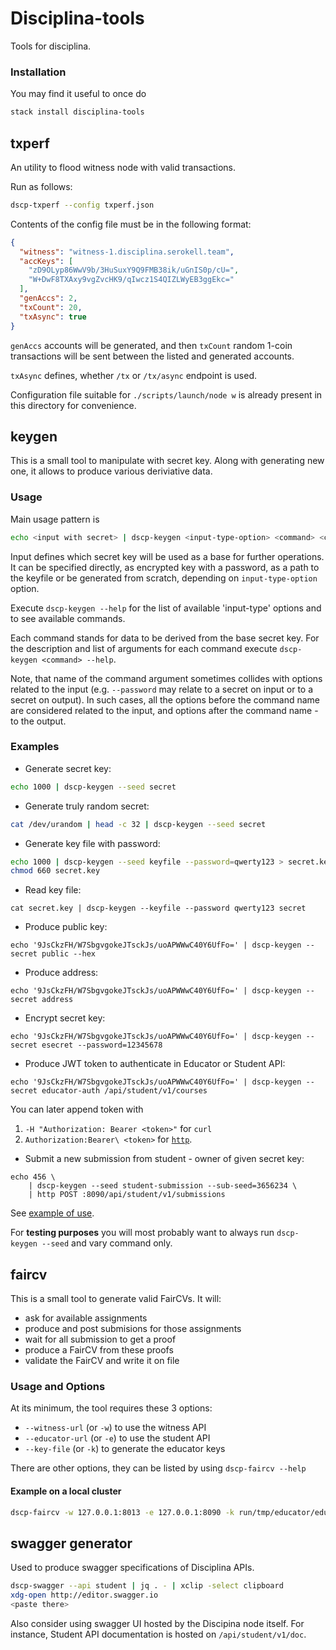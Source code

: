 # Disciplina-tools

Tools for disciplina.

### Installation

You may find it useful to once do

```bash
stack install disciplina-tools
```

## txperf

An utility to flood witness node with valid transactions.

Run as follows:

```bash
dscp-txperf --config txperf.json
```

Contents of the config file must be in the following format:

```json
{
  "witness": "witness-1.disciplina.serokell.team",
  "accKeys": [
    "zD9OLyp86WwV9b/3HuSuxY9Q9FMB38ik/uGnIS0p/cU=",
    "W+DwF8TXAxy9vgZvcHK9/qIwcz1S4QIZLWyEB3ggEkc="
  ],
  "genAccs": 2,
  "txCount": 20,
  "txAsync": true
}
```

`genAccs` accounts will be generated, and then `txCount` random 1-coin transactions will be sent between the listed and generated accounts.

`txAsync` defines, whether `/tx` or `/tx/async` endpoint is used.

Configuration file suitable for `./scripts/launch/node w` is already present in this directory for convenience.

## keygen

This is a small tool to manipulate with secret key. Along with generating new one, it allows to produce various deriviative data.

### Usage

Main usage pattern is
```bash
echo <input with secret> | dscp-keygen <input-type-option> <command> <command-arguments>
```

Input defines which secret key will be used as a base for further operations.
It can be specified directly, as encrypted key with a password, as a path to the keyfile or be generated from scratch, depending on `input-type-option` option.

Execute `dscp-keygen --help` for the list of available 'input-type' options and to see available commands.

Each command stands for data to be derived from the base secret key. For the description and list of arguments for each command execute `dscp-keygen <command> --help`.

Note, that name of the command argument sometimes collides with options related to the input (e.g. `--password` may relate to a secret on input or to a secret on output).
In such cases, all the options before the command name are considered related to the input, and options after the command name - to the output.

### Examples

* Generate secret key:

```bash
echo 1000 | dscp-keygen --seed secret
```

* Generate truly random secret:

```bash
cat /dev/urandom | head -c 32 | dscp-keygen --seed secret
```

* Generate key file with password:

```bash
echo 1000 | dscp-keygen --seed keyfile --password=qwerty123 > secret.key
chmod 660 secret.key
```

* Read key file:

```base
cat secret.key | dscp-keygen --keyfile --password qwerty123 secret
```

* Produce public key:

```base
echo '9JsCkzFH/W7SbgvgokeJTsckJs/uoAPWWwC40Y6UfFo=' | dscp-keygen --secret public --hex
```

* Produce address:

```base
echo '9JsCkzFH/W7SbgvgokeJTsckJs/uoAPWWwC40Y6UfFo=' | dscp-keygen --secret address
```

* Encrypt secret key:

```base
echo '9JsCkzFH/W7SbgvgokeJTsckJs/uoAPWWwC40Y6UfFo=' | dscp-keygen --secret esecret --password=12345678
```

* Produce JWT token to authenticate in Educator or Student API:

```base
echo '9JsCkzFH/W7SbgvgokeJTsckJs/uoAPWWwC40Y6UfFo=' | dscp-keygen --secret educator-auth /api/student/v1/courses
```
You can later append token with
1. `-H "Authorization: Bearer <token>"` for `curl`
2. `Authorization:Bearer\ <token>` for [`http`](https://httpie.org/).

* Submit a new submission from student - owner of given secret key:

```base
echo 456 \
    | dscp-keygen --seed student-submission --sub-seed=3656234 \
    | http POST :8090/api/student/v1/submissions
```

See [example of use](/scripts/test/student-submissions-spam.sh).

For **testing purposes** you will most probably want to always run `dscp-keygen --seed` and vary command only.

## faircv

This is a small tool to generate valid FairCVs. It will:
- ask for available assignments
- produce and post submisions for those assignments
- wait for all submission to get a proof
- produce a FairCV from these proofs
- validate the FairCV and write it on file

### Usage and Options

At its minimum, the tool requires these 3 options:
- `--witness-url` (or `-w`)  to use the witness API
- `--educator-url` (or `-e`) to use the student API
- `--key-file` (or `-k`)     to generate the educator keys

There are other options, they can be listed by using `dscp-faircv --help`

#### Example on a local cluster
```bash
dscp-faircv -w 127.0.0.1:8013 -e 127.0.0.1:8090 -k run/tmp/educator/educator.key
```

## swagger generator

Used to produce swagger specifications of Disciplina APIs.

```bash
dscp-swagger --api student | jq . - | xclip -select clipboard
xdg-open http://editor.swagger.io
<paste there>
```

Also consider using swagger UI hosted by the Discipina node itself.
For instance, Student API documentation is hosted on `/api/student/v1/doc`.
